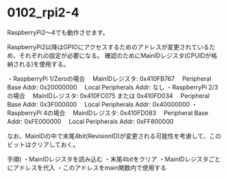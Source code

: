 # 0102_rpi2-4

RaspberryPi2～4でも動作させます。

RaspberryPi2以降はGPIOにアクセスするためのアドレスが変更されているため、それぞれの設定が必要になる。
確認のためにMainIDレジスタ(CPUIDが格納される)を使用する。

・RaspberryPi 1/Zeroの場合
　MainIDレジスタ: 0x410FB767
　Peripheral Base Addr: 0x20000000
　Local Peripherals Addr: なし
・RaspberryPi 2/3の場合
　MainIDレジスタ: 0x410FC075 または 0x410FD034
　Peripheral Base Addr: 0x3F000000
　Local Peripherals Addr: 0x40000000
・RaspberryPi 4の場合
　MainIDレジスタ: 0x410FD083
　Peripheral Base Addr: 0xFE000000
　Local Peripherals Addr: 0xFF800000

なお、MainIDの中で末尾4bit(RevisionID)が変更される可能性を考慮して、このビットはクリアしておく。

手順)
・MainIDレジスタを読み込む
・末尾4bitをクリア
・MainIDレジスタごとにアドレスを代入
・このアドレスをmain関数内で使用する

